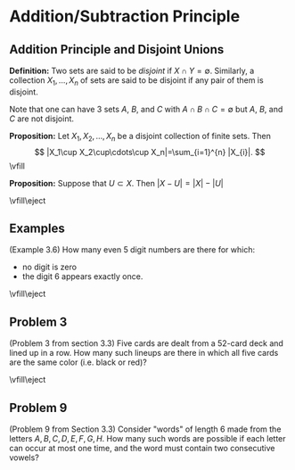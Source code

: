 # Addition/Subtraction Principle

## Addition Principle and Disjoint Unions

**Definition:** Two sets are said  to be  *disjoint* if $X\cap Y=\emptyset$.
Similarly, a collection $X_1,\ldots, X_n$ of sets are said to be disjoint if any pair of them is disjoint.


Note that one can have 3 sets $A$, $B$, and $C$ with $A\cap B\cap C=\emptyset$ but $A$, $B$, and $C$ are
not disjoint.


**Proposition:** Let $X_1,X_2,\ldots, X_n$ be a disjoint collection of finite sets.  Then
$$
|X_1\cup X_2\cup\cdots\cup X_n|=\sum_{i=1}^{n} |X_{i}|.
$$
\vfill

**Proposition:** Suppose that $U\subset X$.  Then $|X-U|=|X|-|U|$

\vfill\eject

## Examples

(Example 3.6) How many even 5 digit numbers are there for which:

- no digit is zero
- the digit $6$ appears exactly once.

\vfill\eject
## Problem 3

(Problem 3 from section 3.3) Five cards are dealt from a 52-card deck and lined up in a row.
How many such lineups are there in which all five cards are the same color (i.e. black or red)?

\vfill\eject
## Problem 9

(Problem 9 from Section 3.3) Consider "words" of length 6 made from the letters $A,B,C,D,E,F,G,H$.
How many such words are possible if each letter can occur at most one time, and the word must
contain two consecutive vowels?

